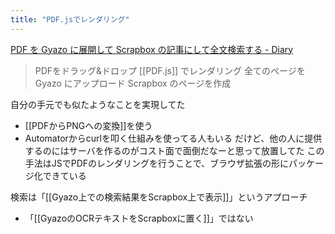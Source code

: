 ```yaml
---
title: "PDF.jsでレンダリング"
---
```


[PDF を Gyazo に展開して Scrapbox の記事にして全文検索する - Diary](https://diary.app.ssig33.com/474?fbclid=IwAR3TbTubD3eiU_TjTUMsmiwI-1iImJwejshTs4Ob4qRdwNNojd4Z-qVMBd8)
> PDFをドラッグ&ドロップ
> [[PDF.js]] でレンダリング
> 全てのページを Gyazo にアップロード
> Scrapbox のページを作成

自分の手元でも似たようなことを実現してた
- [[PDFからPNGへの変換]]を使う
- Automatorからcurlを叩く仕組みを使ってる人もいる
だけど、他の人に提供するのにはサーバを作るのがコスト面で面倒だなーと思って放置してた
この手法はJSでPDFのレンダリングを行うことで、ブラウザ拡張の形にパッケージ化できている

検索は「[[Gyazo上での検索結果をScrapbox上で表示]]」というアプローチ
- 「[[GyazoのOCRテキストをScrapboxに置く]]」ではない
